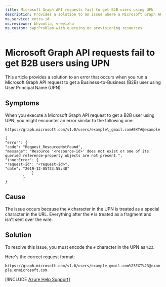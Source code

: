 ```yaml
---
title: Microsoft Graph API requests fail to get B2B users using UPN
description: Provides a solution to an issue where a Microsoft Graph API request fails to get a Business-to-Business (B2B) user using User Principal Name (UPN).
ms.service: entra-id
ms.reviewer: bhvootla, v-weizhu
ms.custom: sap:Problem with querying or provisioning resources
---
```

# Microsoft Graph API requests fail to get B2B users using UPN

This article provides a solution to an error that occurs when you run a Microsoft Graph API request to get a Business-to-Business (B2B) user using User Principal Name (UPN).

## Symptoms

When you execute a Microsoft Graph API request to get a B2B user using UPN, you might encounter an error similar to the following one:

```msgraph
https://graph.microsoft.com/v1.0/users/example\_gmail.com#EXT#@example.onmicrosoft.com

{
"error": {
"code": "Request_ResourceNotFound",
"message": "Resource '<resource-id>' does not exist or one of its queried reference-property objects are not present.",
"innerError": {
"request-id": "<request-id>",
"date": "2019-12-05T23:55:40"
            }
        }
}
```

## Cause

The issue occurs because the `#` character in the UPN is treated as a special character in the URL. Everything after the `#` is treated as a fragment and isn't sent over the wire.

## Solution

To resolve this issue, you must encode the `#` character in the UPN as `%23`.

Here's the correct request format:

`https://graph.microsoft.com/v1.0/users/example_gmail.com%23EXT%23@example.onmicrosoft.com`

[!INCLUDE [Azure Help Support](../../../includes/azure-help-support.md)]